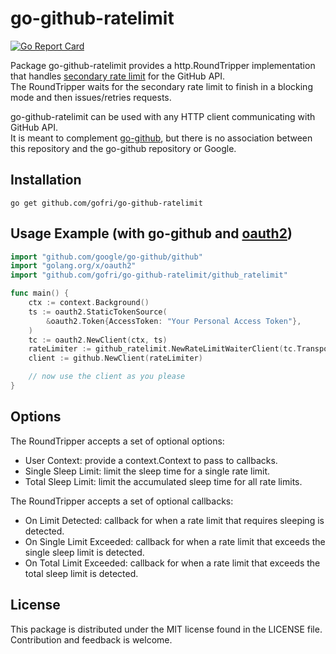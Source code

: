 # go-github-ratelimit

[![Go Report Card](https://goreportcard.com/badge/github.com/gofri/go-github-ratelimit)](https://goreportcard.com/report/github.com/gofri/go-github-ratelimit)

Package go-github-ratelimit provides a http.RoundTripper implementation that handles [secondary rate limit](https://docs.github.com/en/rest/overview/resources-in-the-rest-api?apiVersion=2022-11-28#secondary-rate-limits) for the GitHub API.  
The RoundTripper waits for the secondary rate limit to finish in a blocking mode and then issues/retries requests.

go-github-ratelimit can be used with any HTTP client communicating with GitHub API.    
It is meant to complement [go-github](https://github.com/google/go-github), but there is no association between this repository and the go-github repository or Google.  
  
## Installation
```go get github.com/gofri/go-github-ratelimit```

## Usage Example (with go-github and [oauth2](golang.org/x/oauth2))
```go
import "github.com/google/go-github/github"
import "golang.org/x/oauth2"
import "github.com/gofri/go-github-ratelimit/github_ratelimit"

func main() {
	ctx := context.Background()
	ts := oauth2.StaticTokenSource(
		&oauth2.Token{AccessToken: "Your Personal Access Token"},
	)
	tc := oauth2.NewClient(ctx, ts)
	rateLimiter := github_ratelimit.NewRateLimitWaiterClient(tc.Transport)
	client := github.NewClient(rateLimiter)

	// now use the client as you please
}
```

## Options
The RoundTripper accepts a set of optional options:
- User Context: provide a context.Context to pass to callbacks.
- Single Sleep Limit: limit the sleep time for a single rate limit.
- Total Sleep Limit: limit the accumulated sleep time for all rate limits.
  
The RoundTripper accepts a set of optional callbacks:
- On Limit Detected: callback for when a rate limit that requires sleeping is detected.
- On Single Limit Exceeded: callback for when a rate limit that exceeds the single sleep limit is detected.
- On Total Limit Exceeded: callback for when a rate limit that exceeds the total sleep limit is detected.

## License
This package is distributed under the MIT license found in the LICENSE file.  
Contribution and feedback is welcome.
